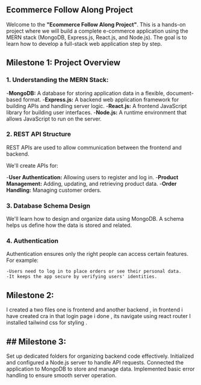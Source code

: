 ## Ecommerce Follow Along Project

Welcome to the **"Ecommerce Follow Along Project"**. This is a hands-on project where we will build a complete e-commerce application using the MERN stack (MongoDB, Express.js, React.js, and Node.js). The goal is to learn how to develop a full-stack web application step by step.

## Milestone 1: Project Overview

### 1. Understanding the MERN Stack:

-**MongoDB:** A database for storing application data in a flexible, document-based format.
-**Express.js:** A backend web application framework for building APIs and handling server logic.
-**React.js:** A frontend JavaScript library for building user interfaces.
-**Node.js:** A runtime environment that allows JavaScript to run on the server.

### 2. REST API Structure

REST APIs are used to allow communication between the frontend and backend.

We'll create APIs for:

  -**User Authentication:** Allowing users to register and log in.
  -**Product Management:** Adding, updating, and retrieving product data.
  -**Order Handling:** Managing customer orders.

### 3. Database Schema Design

We'll learn how to design and organize data using MongoDB. A schema helps us define how the data is stored and related.

### 4. Authentication

Authentication ensures only the right people can access certain features. For example:

    -Users need to log in to place orders or see their personal data.
    -It keeps the app secure by verifying users' identities.


## Milestone 2: 
I created a two files one is frontend and another backend , in frontend i have created cra in that login page i done , its navigate using react router I installed tailwind css for styling .


## ## Milestone 3:

Set up dedicated folders for organizing backend code effectively. Initialized and configured a Node.js server to handle API requests. Connected the application to MongoDB to store and manage data. Implemented basic error handling to ensure smooth server operation.
